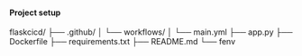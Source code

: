 #### Project setup 

flaskcicd/
├── .github/
│   └── workflows/
│       └── main.yml
├── app.py
├── Dockerfile
├── requirements.txt
├── README.md
└── fenv